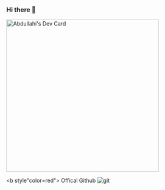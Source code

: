 ### Hi there 👋

<!--
**janabdullahi/janabdullahi** is a ✨ _special_ ✨ repository because its `README.md` (this file) appears on your GitHub profile.

Here are some ideas to get you started:

- 🔭 I’m currently working on ...
- 🌱 I’m currently learning ...
- 👯 I’m looking to collaborate on ...
- 🤔 I’m looking for help with ...
- 💬 Ask me about ...
- 📫 How to reach me: ...
- 😄 Pronouns: ...
- ⚡ Fun fact: ...
-->
<a href="https://app.daily.dev/Hamedjan"><img src="https://api.daily.dev/devcards/c840ea2a580242faa167b9a4a93fbd84.png?r=0zp" width="400" alt="Abdullahi's Dev Card"/></a>

<b style"color=red"> Offical Github</b>
![git](https://github.com/janabdullahi/Odoo-inheritance/assets/103871568/dbc142b2-7bdd-4a2f-9de5-6d2c38958cdc)



